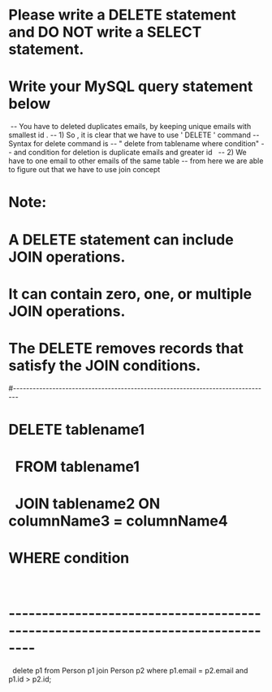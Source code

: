 # Please write a DELETE statement and DO NOT write a SELECT statement.
# Write your MySQL query statement below
​
-- You have to deleted duplicates emails, by keeping unique emails with smallest id .
-- 1)  So , it is clear that we have to use ' DELETE ' command
-- Syntax for delete command is
-- " delete from tablename where condition"
-- and condition for deletion is duplicate emails and greater id
​
​
-- 2) We have to one email to other emails of the same table
-- from here we are able to figure out that we have to use join concept
​
# Note:
# A DELETE statement can include JOIN operations.
# It can contain zero, one, or multiple JOIN operations.
# The DELETE removes records that satisfy the JOIN conditions.
​
#-------------------------------------------------------------------------------
# DELETE tablename1
#   FROM tablename1
#   JOIN tablename2 ON columnName3 = columnName4
#  WHERE condition
​
# --------------------------------------------------------------------------------
​
​
delete p1 from Person p1
join Person p2
where p1.email = p2.email and p1.id > p2.id;